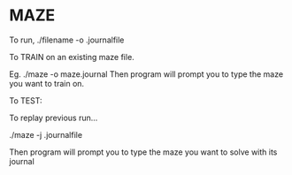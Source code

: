 # MAZE

To run, ./filename -o .journalfile

To TRAIN on an existing maze file. 

Eg.  ./maze -o maze.journal
Then program will prompt you to type the maze you want to train on. 


To TEST: 

To replay previous run...

./maze -j .journalfile

Then program will prompt you to type the maze you want to solve with its journal 
